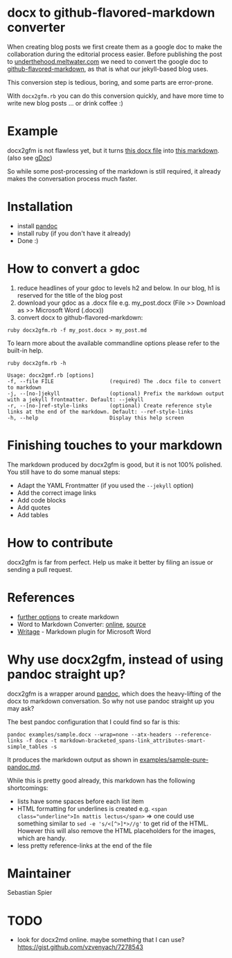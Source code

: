 # docx to github-flavored-markdown converter

When creating blog posts we first create them as a google doc to make the collaboration during the editorial process easier. Before publishing the post to [underthehood.meltwater.com][uth] we need to convert the google doc to [github-flavored-markdown][gfm], as that is what our jekyll-based blog uses.

This conversion step is tedious, boring, and some parts are error-prone.

With `docx2gfm.rb` you can do this conversion quickly, and have more time to write new blog posts ... or drink coffee :)

# Example

docx2gfm is not flawless yet, but it turns [this docx file](./examples/sample.docx) into [this markdown](./examples/sample.md). (also see [gDoc][gDoc])

So while some post-processing of the markdown is still required, it already makes the conversation process much faster.

# Installation

- install [pandoc][pandoc]
- install ruby (if you don't have it already)
- Done :)

# How to convert a gdoc

1. reduce headlines of your gdoc to levels h2 and below. In our blog, h1 is reserved for the title of the blog post
1. download your gdoc as a .docx file e.g. my_post.docx (File >> Download as >> Microsoft Word (.docx))
1. convert docx to github-flavored-markdown:

```
ruby docx2gfm.rb -f my_post.docx > my_post.md
```

To learn more about the available commandline options please refer to the built-in help.

```
ruby docx2gfm.rb -h		

Usage: docx2gmf.rb [options]
-f, --file FILE                  (required) The .docx file to convert to markdown
-j, --[no-]jekyll                (optional) Prefix the markdown output with a jekyll frontmatter. Default: --jekyll
-r, --[no-]ref-style-links       (optional) Create reference style links at the end of the markdown. Default: --ref-style-links
-h, --help                       Display this help screen
```

# Finishing touches to your markdown

The markdown produced by docx2gfm is good, but it is not 100% polished. You still have to do some manual steps:

* Adapt the YAML Frontmatter (if you used the `--jekyll` option)
* Add the correct image links
* Add code blocks
* Add quotes
* Add tables

# How to contribute

docx2gfm is far from perfect. Help us make it better by filing an issue or sending a pull request.

# References

* [further options](https://github.com/meltwater/meltwater.github.com/issues/104) to create markdown
* Word to Markdown Converter: [online](https://word-to-markdown.herokuapp.com/), [source](https://github.com/benbalter/word-to-markdown)
* [Writage](http://www.writage.com) - Markdown plugin for Microsoft Word

# Why use docx2gfm, instead of using pandoc straight up?

docx2gfm is a wrapper around [pandoc][pandoc], which does the heavy-lifting of the docx to markdown conversation.
So why not use pandoc straight up you may ask?

The best pandoc configuration that I could find so far is this:

```
pandoc examples/sample.docx --wrap=none --atx-headers --reference-links -f docx -t markdown-bracketed_spans-link_attributes-smart-simple_tables -s
```

It produces the markdown output as shown in [examples/sample-pure-pandoc.md](./examples/sample-pure-pandoc.md).

While this is pretty good already, this markdown has the following shortcomings:

* lists have some spaces before each list item
* HTML formatting for underlines is created e.g. `<span class="underline">In mattis lectus</span>` => one could use something similar to `sed -e 's/<[^>]*>//g'` to get rid of the HTML. However this will also remove the HTML placeholders for the images, which are handy.
* less pretty reference-links at the end of the file


# Maintainer

Sebastian Spier


# TODO

- look for docx2md online. maybe something that I can use?
	https://gist.github.com/vzvenyach/7278543

[uth]: https://underthehood.meltwater.com/
[gfm]: https://guides.github.com/features/mastering-markdown/
[gDoc]: https://docs.google.com/document/d/1oKGYVORih0GNC1CZHKv0d2IirCtcgMu0O1sifTfH5zo/edit
[pandoc]: https://pandoc.org/installing.html
